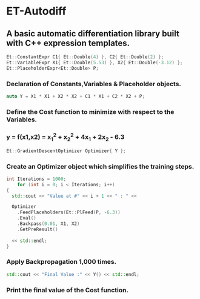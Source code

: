 # ET-Autodiff

## A basic automatic differentiation library built with C++ expression templates.

 ```cpp
Et::ConstantExpr C1{ Et::Double(4) }, C2{ Et::Double(2) };
Et::VariableExpr X1{ Et::Double(5.53) }, X2{ Et::Double(-3.12) };
Et::PlaceholderExpr<Et::Double> P;
 ```

### Declaration of Constants,Variables & Placeholder objects.

```cpp
auto Y = X1 * X1 + X2 * X2 + C1 * X1 + C2 * X2 + P;
```

### Define the Cost function to minimize with respect to the Variables.
### y = f(x1,x2) = x<sub>1</sub><sup>2</sup> + x<sub>2</sub><sup>2</sup> + 4x<sub>1</sub> + 2x<sub>2</sub> - 6.3

```cpp
Et::GradientDescentOptimizer Optimizer{ Y };
```
### Create an Optimizer object which simplifies the training steps.

```cpp
int Iterations = 1000;
	for (int i = 0; i < Iterations; i++)
{
  std::cout << "Value at #" << i + 1 << " : " <<

  Optimizer
    .FeedPlaceholders(Et::PlFeed(P, -6.3))
    .Eval()
    .Backpass(0.01, X1, X2)
    .GetPreResult()
  
  << std::endl;
}
```

### Apply Backpropagation 1,000 times.

```cpp
std::cout << "Final Value :" << Y() << std::endl;
```

### Print the final value of the Cost function.
